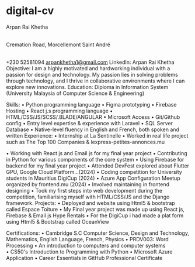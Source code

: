# digital-cv

Arpan Rai Khetha

<br>Cremation Road, Morcellemont Saint André

</br>+230 52581094
arpankhetha1@gmail.com
LinkedIn: Arpan Rai Khetha
Objective: 
I am a highly motivated and hardworking individual with a passion for design and technology. My passion lies in solving problems through technology, and I thrive in collaborative environments where I can explore new innovations.
Education:
Diploma in Information System
(University Malaysia of Computer Science & Engineering)

Skills:
•	Python programming language
•	Figma prototyping
•	Firebase Hosting
•	React j.s programming language
•	HTML/CSS/JS/SCSS/.BLADE/ANGULAR
•	Microsoft Access
•	Git/Github config
•	Entry level expertise & experience with Laravel
•	SQL Server Database
•	Native-level fluency in English and French, both spoken and written 
Experience:
•	Internship at La Sentinelle
•	Worked in real life project such as The Top 100 Companies & lexpress-petites-annonces.mu

•	Working with React js and Email js for my final year project
•	Contributing in Python for various components of the core system
•	Using Firebase for backend for my final year project
•	Attended DevFest explored about Flutter GPU, Google Cloud Platform...(2024)
•	Coding competition for University students in Mauritius DigiCup (2024)
•	Azure App Configuration Meetup organized by frontend.mu (2024) 
•	Involved maintaining in frontend designing
•	Took my first steps into web development during the competition, familiarising myself with HTML/CSS/JS and the Django framework.
Projects:
•	Deployed and website using Html5 & bootstrap called Espace Toiture
•	My Final year project was made up using React js, Firebase & Email js Hype Rentals
•	For the DigiCup i had made a plat form using Html5 & Bootstrap called OceanView

Certifications: 
•	Cambridge S.C
Computer Science, Design and Technology, Mathematics, English Language, French, Physics
•	PRDV003: Word Processing
•	An introduction to computers and computer systems                                
•	CS50's Introduction to Programming with Python 
•	Microsoft Azure Application
•	Career Essentials in GitHub Professional Certificate




